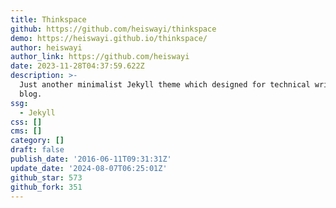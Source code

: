 ```yaml
---
title: Thinkspace
github: https://github.com/heiswayi/thinkspace
demo: https://heiswayi.github.io/thinkspace/
author: heiswayi
author_link: https://github.com/heiswayi
date: 2023-11-28T04:37:59.622Z
description: >-
  Just another minimalist Jekyll theme which designed for technical writing
  blog.
ssg:
  - Jekyll
css: []
cms: []
category: []
draft: false
publish_date: '2016-06-11T09:31:31Z'
update_date: '2024-08-07T06:25:01Z'
github_star: 573
github_fork: 351
---
```


